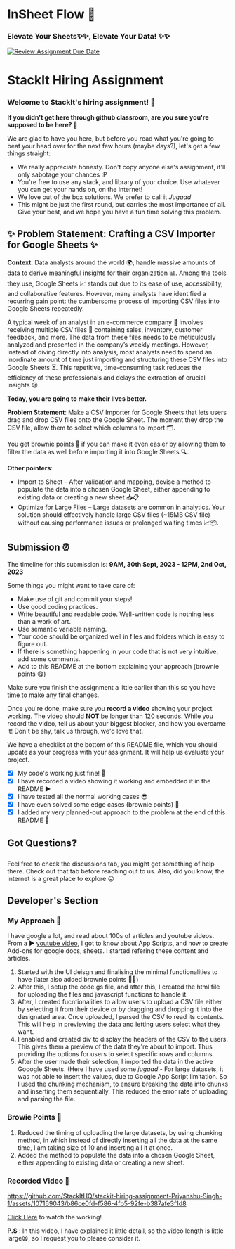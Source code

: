 # InSheet Flow 🧾
### Elevate Your Sheets✨✨, Elevate Your Data! ✨✨


[![Review Assignment Due Date](https://classroom.github.com/assets/deadline-readme-button-24ddc0f5d75046c5622901739e7c5dd533143b0c8e959d652212380cedb1ea36.svg)](https://classroom.github.com/a/_IojtdoU)
# StackIt Hiring Assignment

### Welcome to StackIt's hiring assignment! 🚀

**If you didn't get here through github classroom, are you sure you're supposed to be here? 🤨**


We are glad to have you here, but before you read what you're going to beat your head over for the next few hours (maybe days?), let's get a few things straight:
- We really appreciate honesty. Don't copy anyone else's assignment, it'll only sabotage your chances :P
- You're free to use any stack, and library of your choice. Use whatever you can get your hands on, on the internet!
- We love out of the box solutions. We prefer to call it *Jugaad* 
- This might be just the first round, but carries the most importance of all. Give your best, and we hope you have a fun time solving this problem.

## ✨ **Problem Statement: Crafting a CSV Importer for Google Sheets** ✨

**Context**:
Data analysts around the world 🌍, handle massive amounts of data to derive meaningful insights for their organization 📊. Among the tools they use, Google Sheets 📈 stands out due to its ease of use, accessibility, and collaborative features. However, many analysts have identified a recurring pain point: the cumbersome process of importing CSV files into Google Sheets repeatedly.

A typical week of an analyst in an e-commerce company 🛒 involves receiving multiple CSV files 📁 containing sales, inventory, customer feedback, and more. The data from these files needs to be meticulously analyzed and presented in the company’s weekly meetings. However, instead of diving directly into analysis, most analysts need to spend an inordinate amount of time just importing and structuring these CSV files into Google Sheets ⏳. This repetitive, time-consuming task reduces the efficiency of these professionals and delays the extraction of crucial insights 😫.

**Today, you are going to make their lives better.**

**Problem Statement**:
Make a CSV Importer for Google Sheets that lets users drag and drop CSV files onto the Google Sheet. The moment they drop the CSV file, allow them to select which columns to import 🗂️.

You get brownie points 🍪 if you can make it even easier by allowing them to filter the data as well before importing it into Google Sheets 🔍.

**Other pointers**:
- Import to Sheet – After validation and mapping, devise a method to populate the data into a chosen Google Sheet, either appending to existing data or creating a new sheet 📥📋.
- Optimize for Large Files – Large datasets are common in analytics. Your solution should effectively handle large CSV files (~15MB CSV file) without causing performance issues or prolonged waiting times 📈📦.

## Submission ⏰
The timeline for this submission is: **9AM, 30th Sept, 2023 - 12PM, 2nd Oct, 2023**

Some things you might want to take care of:
- Make use of git and commit your steps!
- Use good coding practices.
- Write beautiful and readable code. Well-written code is nothing less than a work of art.
- Use semantic variable naming.
- Your code should be organized well in files and folders which is easy to figure out.
- If there is something happening in your code that is not very intuitive, add some comments.
- Add to this README at the bottom explaining your approach (brownie points 😋)

Make sure you finish the assignment a little earlier than this so you have time to make any final changes.

Once you're done, make sure you **record a video** showing your project working. The video should **NOT** be longer than 120 seconds. While you record the video, tell us about your biggest blocker, and how you overcame it! Don't be shy, talk us through, we'd love that.

We have a checklist at the bottom of this README file, which you should update as your progress with your assignment. It will help us evaluate your project.

- [x] My code's working just fine! 🥳
- [x] I have recorded a video showing it working and embedded it in the README ▶️
- [x] I have tested all the normal working cases 😎
- [x] I have even solved some edge cases (brownie points) 💪
- [x] I added my very planned-out approach to the problem at the end of this README 📜

## Got Questions❓
Feel free to check the discussions tab, you might get something of help there. Check out that tab before reaching out to us. Also, did you know, the internet is a great place to explore 😛

## Developer's Section

### My Approach 🔎

I have google a lot, and read about 100s of articles and youtube videos. From a ▶️ [youtube video](https://www.youtube.com/watch?v=4bLwqv6XcuQ), I got to know about App Scripts, and how to create Add-ons for google docs, sheets. I started refering these content and articles.
1. Started with the UI deisgn and finalising the minimal functionalities to have (later also added brownie points 🍪😋)
2. After this, I setup the code.gs file, and after this, I created the html file for uploading the files and javascript functions to handle it.
3. After, I created fucntionalities to allow users to upload a CSV file either by selecting it from their device or by dragging and dropping it into the designated area. Once uploaded, I parsed the CSV to read its contents. This will help in previewing the data and letting users select what they want.
4. I enabled and created div to display the headers of the CSV to the users. This gives them a preview of the data they're about to import. Thus providing the options for users to select specific rows and columns.
5. After the user made their selection, I imported the data in the active Gooogle Sheets. (Here I have used some *jugaad* - For large datasets, it was not able to insert the values, due to Google App Script limitation. So I used the chunking mechanism, to ensure breaking the data into chunks and inserting them sequentially. This reduced the error rate of uploading and parsing the file.

### Browie Points 🍪

1. Reduced the timing of uploading the large datasets, by using chunking method, in which instead of directly inserting all the data at the same time, I am taking size of 10 and inserting all it at once.
2. Added the method to populate the data into a chosen Google Sheet, either appending to existing data or creating a new sheet.

### Recorded Video 💪


https://github.com/StackItHQ/stackit-hiring-assignment-Priyanshu-Singh-1/assets/107169043/b86ce0fd-f586-4fb5-92fe-b387afe3f1d8


[Click Here](https://youtu.be/cADtHXwsFI4?si=XAXoWoAS2XFIBWg3) to watch the working!

**P.S** : In this video, I have explained it little detail, so the video length is little large😫, so I request you to please consider it.

